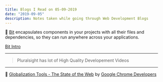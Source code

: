 ```yaml
---
title: Blogs I Read on 05-09-2019
date: "2019-09-05"
description: Notes taken while going through Web Development Blogs
---
```


🚀 [Bit](https://bit.dev/) encapsulates components in your projects with all their files and dependencies, so they can run anywhere across your applications.

[Bit Intro](https://www.youtube.com/watch?v=E5lgoz6-nfs)

---

> Pluralsight has lot of High Quality Developement Videos

---

🚀 [Globalization Tools - The State of the Web](https://www.youtube.com/watch?v=F2N-evGOcxc) by [Google Chrome Developers](https://www.youtube.com/channel/UCnUYZLuoy1rq1aVMwx4aTzw)
